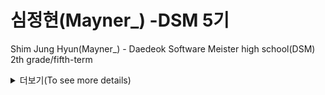 # 심정현(Mayner_) -DSM 5기

Shim Jung Hyun(Mayner_) - Daedeok Software Meister high school(DSM) 2th grade/fifth-term

<details>
  <summary> 더보기(To see more details)</summary>

### 🔭 I’m currently working on
I am in the second year of Daedeok Software Meister High School(DSM) as the 5th generation.

School Information: http://dsmhs.djsch.kr/main.do

### 🌱 I’m currently learning
- Machine Learning & Deep Learning
- NLP
- Computer Vision
- Data Science & Analysis
- JAVA & Spring

### ⚡ I'm skilled in
- C
- R
- JAVA
- Python
- Tensorflow

</details>
